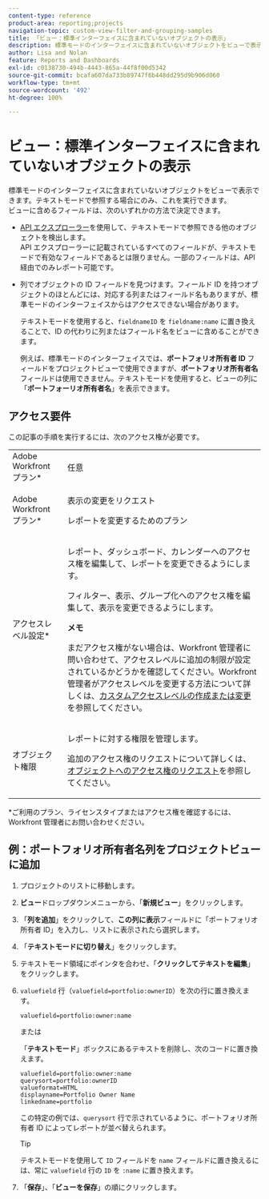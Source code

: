 ```yaml
---
content-type: reference
product-area: reporting;projects
navigation-topic: custom-view-filter-and-grouping-samples
title: 「ビュー：標準インターフェイスに含まれていないオブジェクトの表示」
description: 標準モードのインターフェイスに含まれていないオブジェクトをビューで表示できます。テキストモードで参照する場合にのみ、これを実行できます。
author: Lisa and Nolan
feature: Reports and Dashboards
exl-id: c0138730-494b-4443-865a-44f8f00d5342
source-git-commit: bcafa607da733b89747f6b448dd295d9b906d060
workflow-type: tm+mt
source-wordcount: '492'
ht-degree: 100%

---
```


# ビュー：標準インターフェイスに含まれていないオブジェクトの表示

標準モードのインターフェイスに含まれていないオブジェクトをビューで表示できます。テキストモードで参照する場合にのみ、これを実行できます。\
ビューに含めるフィールドは、次のいずれかの方法で決定できます。

* [API エクスプローラー](../../../wf-api/general/api-explorer.md)を使用して、テキストモードで参照できる他のオブジェクトを検出します。\
  API エクスプローラーに記載されているすべてのフィールドが、テキストモードで有効なフィールドであるとは限りません。一部のフィールドは、API 経由でのみレポート可能です。

* 列でオブジェクトの ID フィールドを見つけます。フィールド ID を持つオブジェクトのほとんどには、対応する列またはフィールド名もありますが、標準モードのインターフェイスからはアクセスできない場合があります。

  テキストモードを使用すると、`fieldnameID` を `fieldname:name` に置き換えることで、ID の代わりに列またはフィールド名をビューに含めることができます。

  例えば、標準モードのインターフェイスでは、**ポートフォリオ所有者 ID** フィールドをプロジェクトビューで使用できますが、**ポートフォリオ所有者名**&#x200B;フィールドは使用できません。テキストモードを使用すると、ビューの列に「**ポートフォーリオ所有者名**」を表示できます。

## アクセス要件

この記事の手順を実行するには、次のアクセス権が必要です。

<table style="table-layout:auto"> 
 <col> 
 <col> 
 <tbody> 
  <tr> 
   <td role="rowheader">Adobe Workfront プラン*</td> 
   <td> <p>任意</p> </td> 
  </tr> 
  <tr> 
   <td role="rowheader">Adobe Workfront プラン*</td> 
   <td> <p>表示の変更をリクエスト </p>
   <p>レポートを変更するためのプラン</p> </td> 
  </tr> 
  <tr> 
   <td role="rowheader">アクセスレベル設定*</td> 
   <td> <p>レポート、ダッシュボード、カレンダーへのアクセス権を編集して、レポートを変更できるようにします。</p> <p>フィルター、表示、グループ化へのアクセス権を編集して、表示を変更できるようにします。</p> <p><b>メモ</b>

まだアクセス権がない場合は、Workfront 管理者に問い合わせて、アクセスレベルに追加の制限が設定されているかどうかを確認してください。Workfront 管理者がアクセスレベルを変更する方法について詳しくは、<a href="../../../administration-and-setup/add-users/configure-and-grant-access/create-modify-access-levels.md" class="MCXref xref">カスタムアクセスレベルの作成または変更</a>を参照してください。</p> </td>
</tr>  
  <tr> 
   <td role="rowheader">オブジェクト権限</td> 
   <td> <p>レポートに対する権限を管理します。</p> <p>追加のアクセス権のリクエストについて詳しくは、<a href="../../../workfront-basics/grant-and-request-access-to-objects/request-access.md" class="MCXref xref">オブジェクトへのアクセス権のリクエスト</a>を参照してください。</p> </td> 
  </tr> 
 </tbody> 
</table>

&#42;ご利用のプラン、ライセンスタイプまたはアクセス権を確認するには、Workfront 管理者にお問い合わせください。

## 例：ポートフォリオ所有者名列をプロジェクトビューに追加

1. プロジェクトのリストに移動します。
1. **ビュー**&#x200B;ドロップダウンメニューから、「**新規ビュー**」をクリックします。

1. 「**列を追加**」をクリックして、**この列に表示**&#x200B;フィールドに「ポートフォリオ所有者 ID」を入力し、リストに表示されたら選択します。

1. 「**テキストモードに切り替え**」をクリックします。
1. テキストモード領域にポインタを合わせ、「**クリックしてテキストを編集**」をクリックします。
1. `valuefield` 行（`valuefield=portfolio:ownerID`）を次の行に置き換えます。

   ```
   valuefield=portfolio:owner:name
   ```

   または

   「**テキストモード**」ボックスにあるテキストを削除し、次のコードに置き換えます。

   ```
   valuefield=portfolio:owner:name
   querysort=portfolio:ownerID
   valueformat=HTML
   displayname=Portfolio Owner Name
   linkedname=portfolio
   ```

   この特定の例では、`querysort` 行で示されているように、ポートフォリオ所有者 ID によってレポートが並べ替えられます。

   >[!TIP]
   >
   >テキストモードを使用して `ID` フィールドを `name` フィールドに置き換えるには、常に `valuefield` 行の `ID` を `:name` に置き換えます。

1. 「**保存**」、「**ビューを保存**」の順にクリックします。
